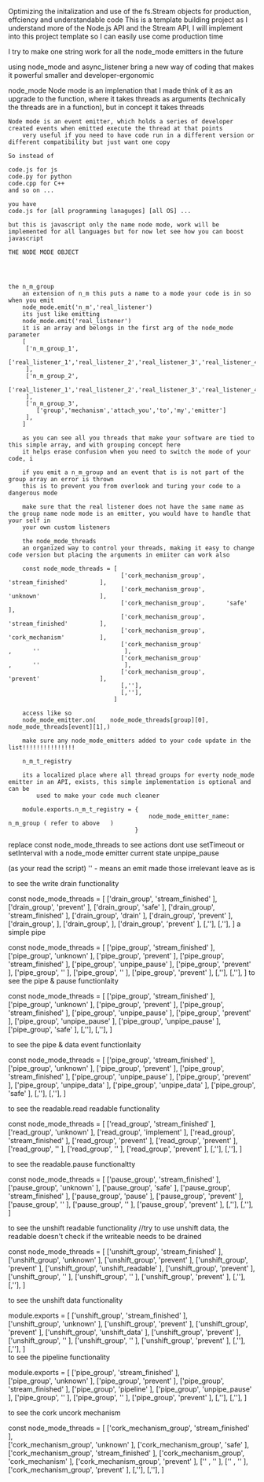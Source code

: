 Optimizing the initalization and use of the fs.Stream objects for production, effciency and understandable code
This is a template building project as I understand more of the Node.js API and the Stream API, I will implement into this project template so I can easily use come production time

I try to make one string work for all the node_mode emitters in the future

using node_mode and async_listener bring a new way of coding that makes it powerful smaller and developer-ergonomic


node_mode
	Node mode is an implenation that I made think of it as an upgrade to the function, where it takes threads as arguments (technically the threads are in a function), but in concept it takes threads

	Node mode is an event emitter, which holds a series of developer created events when emitted execute the thread at that points
		very useful if you need to have code run in a different version or different compatibility but just want one copy

	So instead of 

	code.js for js 
	code.py for python
	code.cpp for C++
	and so on ...

	you have 
	code.js for [all programming lanaguges] [all OS] ...

	but this is javascript only the name node mode, work will be implemented for all languages but for now let see how you can boost javascript

	THE NODE MODE OBJECT



	
	the n_m_group
		an extension of n_m this puts a name to a mode your code is in so when you emit
		node_mode.emit('n_m','real_listener')
		its just like emitting
        node_mode.emit('real_listener')
		it is an array and belongs in the first arg of the node_mode parameter
		[
		 ['n_m_group_1',
		 	['real_listener_1','real_listener_2','real_listener_3','real_listener_4','real_listener_5'],	
		 ],
		 ['n_m_group_2',
		 	['real_listener_1','real_listener_2','real_listener_3','real_listener_4','real_listener_5'],	
		 ],	
		 ['n_m_group_3',
		 	['group','mechanism','attach_you','to','my','emitter']	
		 ],			 	 
		]

		as you can see all you threads that make your software are tied to this simple array, and with grouping concept here
		it helps erase confusion when you need to switch the mode of your code, i

		if you emit a n_m_group and an event that is is not part of the group array an error is thrown
		this is to prevent you from overlook and turing your code to a dangerous mode

		make sure that the real listener does not have the same name as the group name node mode is an emitter, you would have to handle that your self in
		your own custom listeners

		the node_mode_threads
		an organized way to control your threads, making it easy to change code version but placing the arguments in emiiter can work also

		const node_mode_threads = [
		                            ['cork_mechanism_group',      'stream_finished'         ],                            
		                            ['cork_mechanism_group',      'unknown'                 ],
		                            ['cork_mechanism_group',      'safe'                    ],
		                            ['cork_mechanism_group',      'stream_finished'         ],
		                            ['cork_mechanism_group',      'cork_mechanism'          ],
		                            ['cork_mechanism_group'                    ,      ''                        ],
		                            ['cork_mechanism_group'                    ,      ''                        ],
		                            ['cork_mechanism_group',      'prevent'                 ],
		                            [,''],
		                            [,''],
		                          ]

		access like so 
		node_mode_emitter.on(    node_mode_threads[group][0], node_mode_threads[event][1],)

		make sure any node_mode_emitters added to your code update in the list!!!!!!!!!!!!!!!

        n_m_t_registry

        its a localized place where all thread groups for everty node_mode emitter in an API, exists, this simple implementation is optional and can be 
            used to make your code much cleaner 

        module.exports.n_m_t_registry = {
                                            node_mode_emitter_name: n_m_group ( refer to above   )
                                        }            

replace const node_mode_threads to see actions
dont use setTimeout or setInterval with a node_mode emitter
current state unpipe_pause

(as your read the script)
'' - means an emit made those irrelevant leave as is 

to see the write drain functionality

const node_mode_threads = [
                            ['drain_group',      'stream_finished'         ],                            
                            ['drain_group',      'prevent'                 ],
                            ['drain_group',      'safe'                    ],
                            ['drain_group',      'stream_finished'         ],
                            ['drain_group',      'drain'                   ],
                            ['drain_group',      'prevent'                 ],
                            ['drain_group',                                ],
                            ['drain_group',                                ],
                            ['drain_group',      'prevent'                 ],
                            [,''],
                            [,''],
                          ]
a simple pipe 



const node_mode_threads = [
                            ['pipe_group',      'stream_finished'         ],                            
                            ['pipe_group',      'unknown'                 ],
                            ['pipe_group',      'prevent'                 ],
                            ['pipe_group',      'stream_finished'         ],
                            ['pipe_group',      'unpipe_pause'            ],
                            ['pipe_group',      'prevent'                 ],
                            ['pipe_group',      ''                        ],
                            ['pipe_group',      ''                        ],
                            ['pipe_group',      'prevent'                 ],
                            [,''],
                            [,''],
                          ] 
to see the pipe & pause functionlaity

const node_mode_threads = [
                            ['pipe_group',      'stream_finished'         ],                            
                            ['pipe_group',      'unknown'                 ],
                            ['pipe_group',      'prevent'                 ],
                            ['pipe_group',      'stream_finished'         ],
                            ['pipe_group',      'unpipe_pause'            ],
                            ['pipe_group',      'prevent'                 ],
                            ['pipe_group',      'unpipe_pause'            ],
                            ['pipe_group',      'unpipe_pause'            ],
                            ['pipe_group',      'safe'                    ],
                            [,''],
                            [,''],
                          ]    

to see the pipe & data event functionlaity         

const node_mode_threads = [
                            ['pipe_group',      'stream_finished'         ],                            
                            ['pipe_group',      'unknown'                 ],
                            ['pipe_group',      'prevent'                 ],
                            ['pipe_group',      'stream_finished'         ],
                            ['pipe_group',      'unpipe_pause'            ],
                            ['pipe_group',      'prevent'                 ],
                            ['pipe_group',      'unpipe_data'             ],
                            ['pipe_group',      'unpipe_data'             ],
                            ['pipe_group',      'safe'                    ],
                            [,''],
                            [,''],
                          ]

to see the readable.read readable functionality

const node_mode_threads = [
                            ['read_group',      'stream_finished'         ],                            
                            ['read_group',      'unknown'                 ],
                            ['read_group',      'implement'               ],
                            ['read_group',      'stream_finished'         ],
                            ['read_group',      'prevent'                 ],
                            ['read_group',      'prevent'                 ],
                            ['read_group',      ''                        ],
                            ['read_group',      ''                        ],
                            ['read_group',      'prevent'                 ],
                            [,''],
                            [,''],
                          ]

to see the  readable.pause functionaltty

const node_mode_threads = [
                            ['pause_group',      'stream_finished'         ],                            
                            ['pause_group',      'unknown'                 ],
                            ['pause_group',      'safe'                    ],
                            ['pause_group',      'stream_finished'         ],
                            ['pause_group',      'pause'                   ],
                            ['pause_group',      'prevent'                 ],
                            ['pause_group',      ''                        ],
                            ['pause_group',      ''                        ],
                            ['pause_group',      'prevent'                 ],
                            [,''],
                            [,''],
                          ]

to see the unshift readable functionality
//try to use unshift data, the readable doesn't check if the writeable needs to be drained

const node_mode_threads = [
                            ['unshift_group',      'stream_finished'         ],                            
                            ['unshift_group',      'unknown'                 ],
                            ['unshift_group',      'prevent'                 ],
                            ['unshift_group',      'prevent'                 ],
                            ['unshift_group',      'unshift_readable'        ],
                            ['unshift_group',      'prevent'                 ],
                            ['unshift_group',      ''                        ],
                            ['unshift_group',      ''                        ],
                            ['unshift_group',      'prevent'                 ],
                            [,''],
                            [,''],
                          ]                                                    

to see the unshift data functionality

module.exports   = [
                            ['unshift_group',      'stream_finished'         ],                            
                            ['unshift_group',      'unknown'                 ],
                            ['unshift_group',      'prevent'                 ],
                            ['unshift_group',      'prevent'                 ],
                            ['unshift_group',      'unshift_data'            ],
                            ['unshift_group',      'prevent'                 ],
                            ['unshift_group',      ''                        ],
                            ['unshift_group',      ''                        ],
                            ['unshift_group',      'prevent'                 ],
                            [,''],
                            [,''],
                          ]                            
to see the pipeline functionality 
<!-- turn unpipe_pause to prevent to see it work once -->
	

module.exports = [
                            ['pipe_group',      'stream_finished'         ],                            
                            ['pipe_group',      'unknown'                 ],
                            ['pipe_group',      'prevent'                 ],
                            ['pipe_group',      'stream_finished'         ],
                            ['pipe_group',      'pipeline'                ],
                            ['pipe_group',      'unpipe_pause'            ],
                            ['pipe_group',      ''                        ],
                            ['pipe_group',      ''                        ],
                            ['pipe_group',      'prevent'                 ],
                            [,''],
                            [,''],
                          ]
                          



to see the cork uncork mechanism

const node_mode_threads = [
                            ['cork_mechanism_group',      'stream_finished'         ],                            
                            ['cork_mechanism_group',      'unknown'                 ],
                            ['cork_mechanism_group',      'safe'                    ],
                            ['cork_mechanism_group',      'stream_finished'         ],
                            ['cork_mechanism_group',      'cork_mechanism'          ],
                            ['cork_mechanism_group',      'prevent'                 ],
                            [''                    ,      ''                        ],
                            [''                    ,      ''                        ],
                            ['cork_mechanism_group',      'prevent'                 ],
                            [,''],
                            [,''],
                          ]
